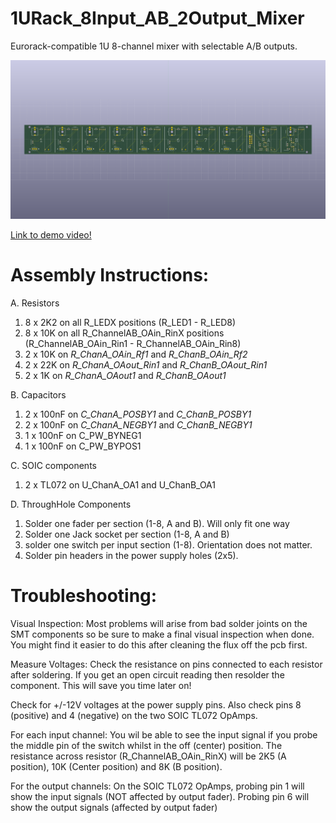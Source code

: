 # 1URack_8Input_AB_2Output_Mixer
Eurorack-compatible 1U 8-channel mixer with selectable A/B outputs. 

![3D Image](https://github.com/cracked-machine/1URack_8Input_AB_2Output_Mixer/blob/master/docs/images/3DRENDER_TOP.png)

<a href="https://www.instagram.com/p/BnoBRM4nUFm/?utm_source=ig_web_copy_link">Link to demo video!</a>

Assembly Instructions:
======================

A. Resistors

1) 8 x 2K2 on all R_LEDX positions (R_LED1 - R_LED8)
2) 8 x 10K on all R_ChannelAB_OAin_RinX positions (R_ChannelAB_OAin_Rin1 - R_ChannelAB_OAin_Rin8)
3) 2 x 10K on *R_ChanA_OAin_Rf1* and *R_ChanB_OAin_Rf2*
4) 2 x 22K on *R_ChanA_OAout_Rin1* and *R_ChanB_OAout_Rin1*
5) 2 x 1K  on *R_ChanA_OAout1* and *R_ChanB_OAout1* 

B. Capacitors

1) 2 x 100nF on *C_ChanA_POSBY1* and *C_ChanB_POSBY1*
2) 2 x 100nF on *C_ChanA_NEGBY1* and *C_ChanB_NEGBY1*
3) 1 x 100nF on C_PW_BYNEG1
4) 1 x 100nF on C_PW_BYPOS1

C. SOIC components

1) 2 x TL072 on U_ChanA_OA1 and U_ChanB_OA1

D. ThroughHole Components

1) Solder one fader per section (1-8, A and B). Will only fit one way
2) Solder one Jack socket per section (1-8, A and B)
3) solder one switch per input section (1-8). Orientation does not matter.
4) Solder pin headers in the power supply holes (2x5).

Troubleshooting:
================

Visual Inspection:
Most problems will arise from bad solder joints on the SMT components so be sure to make a final visual inspection when done. 
You might find it easier to do this after cleaning the flux off the pcb first.

Measure Voltages:
Check the resistance on pins connected to each resistor after soldering. If you get an open circuit reading then resolder the component. This will save you time later on!

Check for +/-12V voltages at the power supply pins. Also check pins 8 (positive) and 4 (negative) on the two SOIC TL072 OpAmps. 

For each input channel:
You wil be able to see the input signal if you probe the middle pin of the switch whilst in the off (center) position.
The resistance across resistor (R_ChannelAB_OAin_RinX) will be 2K5 (A position), 10K (Center position) and 8K (B position).

For the output channels:
On the SOIC TL072 OpAmps, probing pin 1 will show the input signals (NOT affected by output fader). Probing pin 6 will show the output signals (affected by output fader)
 
